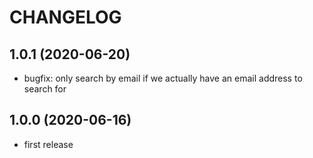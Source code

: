 CHANGELOG
=========

1.0.1 (2020-06-20)
------------------

* bugfix: only search by email if we actually have an email address to search for

1.0.0 (2020-06-16)
------------------

* first release
